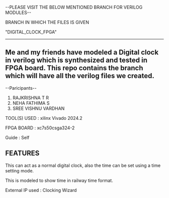 --PLEASE VISIT THE BELOW MENTIONED BRANCH FOR VERILOG MODULES--


BRANCH IN WHICH THE FILES IS GIVEN 

"DIGITAL_CLOCK_FPGA"









-------------------------------------------------------------------------------------------------------
Me and my friends have modeled a Digital clock in verilog which is synthesized and tested in FPGA board.
This repo contains the branch which will have all the verilog files we created.
-------------------------------------------------------------------------------------------------------


--Paricipants--

1. RAJKRISHNA T R
2. NEHA FATHIMA S
3. SREE VISHNU VARDHAN



TOOL(S) USED : xilinx Vivado 2024.2

FPGA BOARD : xc7s50csga324-2

Guide : Self



FEATURES
--------

This can act as a normal digital clock, also the time can be set using a time setting mode.

This is modeled to show time in railway time format.


External IP used : Clocking Wizard




